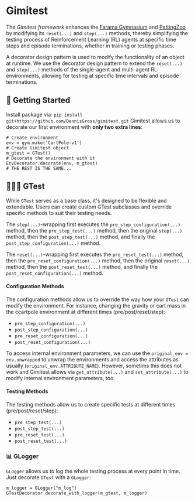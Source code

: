 # Gimitest
The _Gimitest framework_ enhances the [Farama Gymnasium](https://gymnasium.farama.org/index.html) and [PettingZoo](https://pettingzoo.farama.org/content/basic_usage/) by modifying its `reset(...)` and `step(...)` methods, thereby simplifying the testing process of Reinforcement Learning (RL) agents at specific time steps and episode terminations, whether in training or testing phases.

A decorator design pattern is used to modify the functionality of an object at runtime.
We use the decorator design pattern to extend the `reset(...)` and `step(...)` methods of the single-agent and multi-agent RL environments, allowing for testing at specific time intervals and episode terminations.

## 🚀 Getting Started
Install package via:
`pip install git+https://github.com/DennisGross/gimitest.git`
Gimitest allows us to decorate our first environment with **only two extra lines**:
```
# Create environment
env = gym.make('CartPole-v1')
# Create Gimitest object
m_gtest = GTest()
# Decorate the environment with it
EnvDecorator.decorate(env, m_gtest)
# THE REST IS THE SAME...
```

## 👮🏼‍♂️ GTest
While `GTest` serves as a base class, it's designed to be flexible and extendable. Users can create custom GTest subclasses and override specific methods to suit their testing needs.

The `step(...)`-wrapping first executes the `pre_step_configuration(...)` method, then the `pre_step_test(...)` method, then the original `step(...)` method, then the `post_step_test(...)` method, and finally the `post_step_configuration(...)` method.

The `reset(...)`-wrapping first executes the `pre_reset_test(...)` method, then the `pre_reset_configuration(...)` method, then the original `reset(...)` method, then the `post_reset_test(...)` method, and finally the `post_reset_configuration(...)` method.

#### Configuration Methods
The configuration methods allow us to override the way how your `GTest` can modify the environment. For instance, changing the gravity or cart mass in the ccartpole environment at different times (pre/post/reset/step):
- `pre_step_configuration(...)`
- `post_step_configuration(...)`
- `pre_reset_configuration(...)`
- `post_reset_configuration(...)`

To access internal environment parameters, we can use the `original_env = env.unwrapped` to unwrap the environments and access the attributes as usually (`original_env.ATTRIBUTE_NAME`).
However, sometims this does not work and Gimitest allows via `get_attribute(...)` and `set_attribute(...)` to modify internal environment parameters, too.


#### Testing Methods
The testing methods allow us to create specific tests at different times (pre/post/reset/step):
- `pre_step_test(...)`
- `post_step_test(...)`
- `pre_reset_test(...)`
- `post_reset_test(...)`

### 📊 GLogger
`GLogger` allows us to log the whole testing process at every point in time.
Just decorate `GTest` with a `GLogger`:
```
m_logger = GLogger("m_log")
GTestDecorator.decorate_with_logger(m_gtest, m_logger)
```
